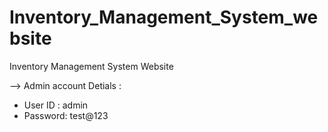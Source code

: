 # Inventory_Management_System_website
Inventory Management System Website


--> Admin account Detials :
* User ID : admin
* Password: test@123
